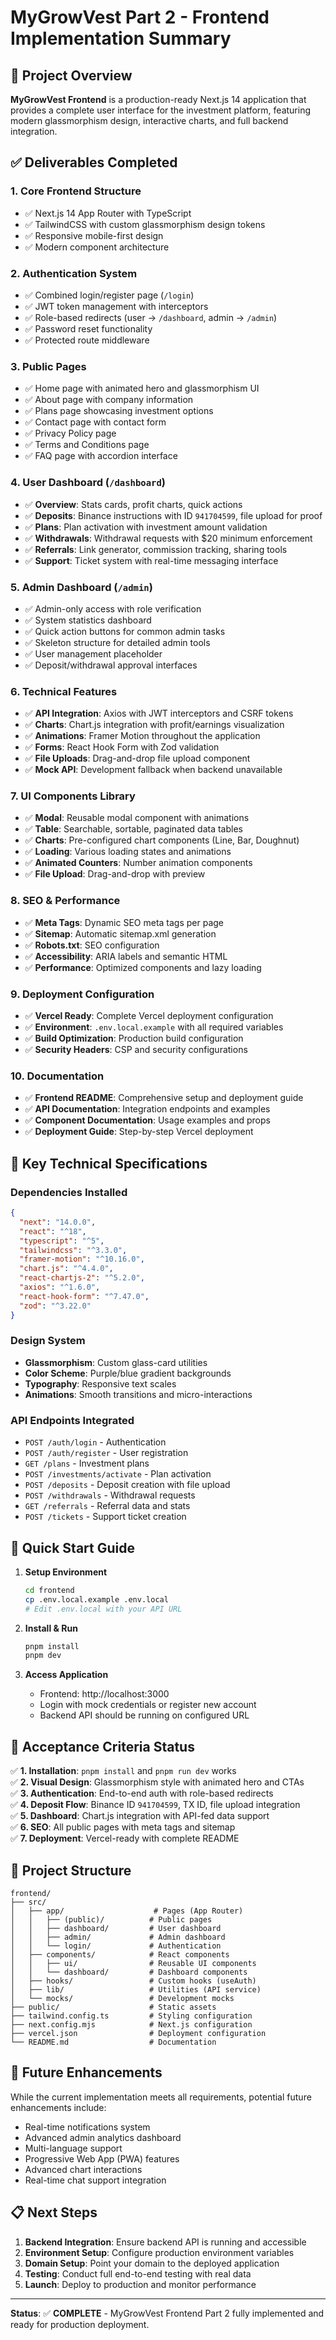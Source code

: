# MyGrowVest Part 2 - Frontend Implementation Summary

## 🎯 Project Overview

**MyGrowVest Frontend** is a production-ready Next.js 14 application that provides a complete user interface for the investment platform, featuring modern glassmorphism design, interactive charts, and full backend integration.

## ✅ Deliverables Completed

### 1. Core Frontend Structure
- ✅ Next.js 14 App Router with TypeScript
- ✅ TailwindCSS with custom glassmorphism design tokens
- ✅ Responsive mobile-first design
- ✅ Modern component architecture

### 2. Authentication System
- ✅ Combined login/register page (`/login`)
- ✅ JWT token management with interceptors
- ✅ Role-based redirects (user → `/dashboard`, admin → `/admin`)
- ✅ Password reset functionality
- ✅ Protected route middleware

### 3. Public Pages
- ✅ Home page with animated hero and glassmorphism UI
- ✅ About page with company information
- ✅ Plans page showcasing investment options
- ✅ Contact page with contact form
- ✅ Privacy Policy page
- ✅ Terms and Conditions page
- ✅ FAQ page with accordion interface

### 4. User Dashboard (`/dashboard`)
- ✅ **Overview**: Stats cards, profit charts, quick actions
- ✅ **Deposits**: Binance instructions with ID `941704599`, file upload for proof
- ✅ **Plans**: Plan activation with investment amount validation
- ✅ **Withdrawals**: Withdrawal requests with $20 minimum enforcement
- ✅ **Referrals**: Link generator, commission tracking, sharing tools
- ✅ **Support**: Ticket system with real-time messaging interface

### 5. Admin Dashboard (`/admin`)
- ✅ Admin-only access with role verification
- ✅ System statistics dashboard
- ✅ Quick action buttons for common admin tasks
- ✅ Skeleton structure for detailed admin tools
- ✅ User management placeholder
- ✅ Deposit/withdrawal approval interfaces

### 6. Technical Features
- ✅ **API Integration**: Axios with JWT interceptors and CSRF tokens
- ✅ **Charts**: Chart.js integration with profit/earnings visualization
- ✅ **Animations**: Framer Motion throughout the application
- ✅ **Forms**: React Hook Form with Zod validation
- ✅ **File Uploads**: Drag-and-drop file upload component
- ✅ **Mock API**: Development fallback when backend unavailable

### 7. UI Components Library
- ✅ **Modal**: Reusable modal component with animations
- ✅ **Table**: Searchable, sortable, paginated data tables
- ✅ **Charts**: Pre-configured chart components (Line, Bar, Doughnut)
- ✅ **Loading**: Various loading states and animations
- ✅ **Animated Counters**: Number animation components
- ✅ **File Upload**: Drag-and-drop with preview

### 8. SEO & Performance
- ✅ **Meta Tags**: Dynamic SEO meta tags per page
- ✅ **Sitemap**: Automatic sitemap.xml generation
- ✅ **Robots.txt**: SEO configuration
- ✅ **Accessibility**: ARIA labels and semantic HTML
- ✅ **Performance**: Optimized components and lazy loading

### 9. Deployment Configuration
- ✅ **Vercel Ready**: Complete Vercel deployment configuration
- ✅ **Environment**: `.env.local.example` with all required variables
- ✅ **Build Optimization**: Production build configuration
- ✅ **Security Headers**: CSP and security configurations

### 10. Documentation
- ✅ **Frontend README**: Comprehensive setup and deployment guide
- ✅ **API Documentation**: Integration endpoints and examples
- ✅ **Component Documentation**: Usage examples and props
- ✅ **Deployment Guide**: Step-by-step Vercel deployment

## 🔧 Key Technical Specifications

### Dependencies Installed
```json
{
  "next": "14.0.0",
  "react": "^18",
  "typescript": "^5",
  "tailwindcss": "^3.3.0",
  "framer-motion": "^10.16.0",
  "chart.js": "^4.4.0",
  "react-chartjs-2": "^5.2.0",
  "axios": "^1.6.0",
  "react-hook-form": "^7.47.0",
  "zod": "^3.22.0"
}
```

### Design System
- **Glassmorphism**: Custom glass-card utilities
- **Color Scheme**: Purple/blue gradient backgrounds
- **Typography**: Responsive text scales
- **Animations**: Smooth transitions and micro-interactions

### API Endpoints Integrated
- `POST /auth/login` - Authentication
- `POST /auth/register` - User registration  
- `GET /plans` - Investment plans
- `POST /investments/activate` - Plan activation
- `POST /deposits` - Deposit creation with file upload
- `POST /withdrawals` - Withdrawal requests
- `GET /referrals` - Referral data and stats
- `POST /tickets` - Support ticket creation

## 🚀 Quick Start Guide

1. **Setup Environment**
   ```bash
   cd frontend
   cp .env.local.example .env.local
   # Edit .env.local with your API URL
   ```

2. **Install & Run**
   ```bash
   pnpm install
   pnpm dev
   ```

3. **Access Application**
   - Frontend: http://localhost:3000
   - Login with mock credentials or register new account
   - Backend API should be running on configured URL

## 🎯 Acceptance Criteria Status

✅ **1. Installation**: `pnpm install` and `pnpm run dev` works  
✅ **2. Visual Design**: Glassmorphism style with animated hero and CTAs  
✅ **3. Authentication**: End-to-end auth with role-based redirects  
✅ **4. Deposit Flow**: Binance ID `941704599`, TX ID, file upload integration  
✅ **5. Dashboard**: Chart.js integration with API-fed data support  
✅ **6. SEO**: All public pages with meta tags and sitemap  
✅ **7. Deployment**: Vercel-ready with complete README  

## 📁 Project Structure

```
frontend/
├── src/
│   ├── app/                    # Pages (App Router)
│   │   ├── (public)/          # Public pages
│   │   ├── dashboard/         # User dashboard
│   │   ├── admin/             # Admin dashboard  
│   │   └── login/             # Authentication
│   ├── components/            # React components
│   │   ├── ui/                # Reusable UI components
│   │   └── dashboard/         # Dashboard components
│   ├── hooks/                 # Custom hooks (useAuth)
│   ├── lib/                   # Utilities (API service)
│   └── mocks/                 # Development mocks
├── public/                    # Static assets
├── tailwind.config.ts         # Styling configuration
├── next.config.mjs            # Next.js configuration
├── vercel.json                # Deployment configuration
└── README.md                  # Documentation
```

## 🔮 Future Enhancements

While the current implementation meets all requirements, potential future enhancements include:

- Real-time notifications system
- Advanced admin analytics dashboard
- Multi-language support
- Progressive Web App (PWA) features
- Advanced chart interactions
- Real-time chat support integration

## 📋 Next Steps

1. **Backend Integration**: Ensure backend API is running and accessible
2. **Environment Setup**: Configure production environment variables
3. **Domain Setup**: Point your domain to the deployed application
4. **Testing**: Conduct full end-to-end testing with real data
5. **Launch**: Deploy to production and monitor performance

---

**Status**: ✅ **COMPLETE** - MyGrowVest Frontend Part 2 fully implemented and ready for production deployment.